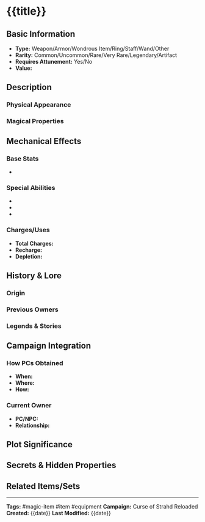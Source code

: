 # {{title}}

## Basic Information
- **Type:** Weapon/Armor/Wondrous Item/Ring/Staff/Wand/Other
- **Rarity:** Common/Uncommon/Rare/Very Rare/Legendary/Artifact
- **Requires Attunement:** Yes/No
- **Value:** 

## Description
### Physical Appearance


### Magical Properties


## Mechanical Effects
### Base Stats
- 

### Special Abilities
- 
- 
- 

### Charges/Uses
- **Total Charges:** 
- **Recharge:** 
- **Depletion:** 

## History & Lore
### Origin


### Previous Owners


### Legends & Stories


## Campaign Integration
### How PCs Obtained
- **When:** 
- **Where:** 
- **How:** 

### Current Owner
- **PC/NPC:** 
- **Relationship:** 

## Plot Significance


## Secrets & Hidden Properties


## Related Items/Sets


---
**Tags:** #magic-item #item #equipment
**Campaign:** Curse of Strahd Reloaded
**Created:** {{date}}
**Last Modified:** {{date}}
